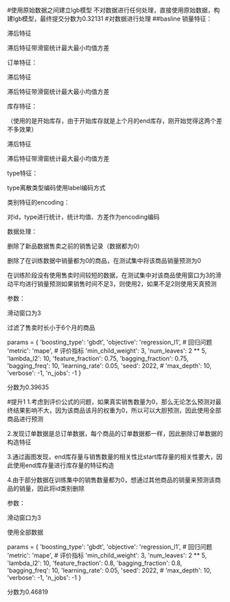#使用原始数据之间建立lgb模型
不对数据进行任何处理，直接使用原始数据，构建lgb模型，最终提交分数为0.32131
#对数据进行处理
##basline
销量特征：

滞后特征

滞后特征带滑窗统计最大最小均值方差

订单特征：

滞后特征

滞后特征带滑窗统计最大最小均值方差

库存特征：

（使用的是开始库存，由于开始库存就是上个月的end库存，刚开始觉得这两个差不多效果）

滞后特征

滞后特征带滑窗统计最大最小均值方差

type特征：

type离散类型编码使用label编码方式

类别特征的encoding：

对id，type进行统计，统计均值、方差作为encoding编码

数据处理：

删除了新品数据售卖之前的销售记录（数据都为0）

删除了在训练数据中销量都为0的商品，在测试集中将该商品销量预测为0

在训练阶段没有使用售卖时间较短的数据，在测试集中对该商品使用窗口为3的滑动平均进行销量预测如果销售时间不足3，则使用2，如果不足2则使用天真预测


参数：

滑动窗口为3

过滤了售卖时长小于6个月的商品

params = {
            'boosting_type': 'gbdt',
            'objective': 'regression_l1',  # 回归问题
            'metric': 'mape',  # 评价指标
            'min_child_weight': 3,
            'num_leaves': 2 ** 5,
            'lambda_l2': 10,
            'feature_fraction': 0.75,
            'bagging_fraction': 0.75,
            'bagging_freq': 10,
            'learning_rate': 0.05,
            'seed': 2022,
            # 'max_depth': 10,
            'verbose': -1,
            'n_jobs': -1
        }

分数为0.39635

#提升1
1.考虑到评价公式的问题，如果真实销售数量为0，那么无论怎么预测对最终结果影响不大，因为该商品该月的权重为0，所以可以大胆预测，因此使用全部商品进行预测

2.发现订单数据是总订单数据，每个商品的订单数据都一样，因此删除订单数据的构造特征

3.通过画图发现，end库存量与销售数量的相关性比start库存量的相关性要大，因此使用end库存量进行库存量的特征构造

4.由于部分数据在训练集中的销售数量都为0，想通过其他商品的销量来预测该商品的销量，因此将id类别删除

参数：

滑动窗口为3

使用全部数据

params = {
            'boosting_type': 'gbdt',
            'objective': 'regression_l1',  # 回归问题
            'metric': 'mape',  # 评价指标
            'min_child_weight': 3,
            'num_leaves': 2 ** 5,
            'lambda_l2': 10,
            'feature_fraction': 0.8,
            'bagging_fraction': 0.8,
            'bagging_freq': 10,
            'learning_rate': 0.05,
            'seed': 2022,
            # 'max_depth': 10,
            'verbose': -1,
            'n_jobs': -1
        }

分数为0.46819